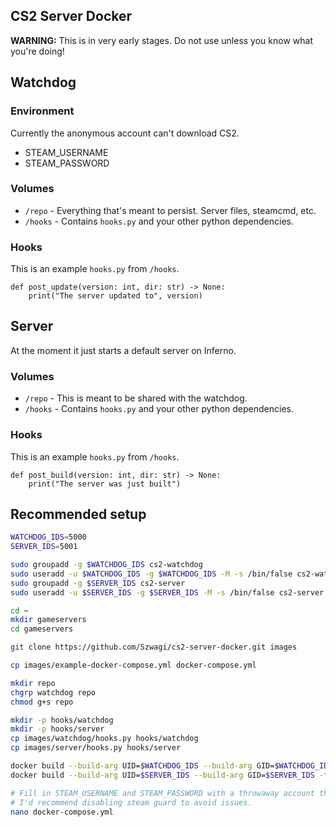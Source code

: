 ## CS2 Server Docker

**WARNING:** This is in very early stages. Do not use unless you know what you're doing!

## Watchdog

### Environment

Currently the anonymous account can't download CS2.

- STEAM_USERNAME
- STEAM_PASSWORD

### Volumes

- `/repo` - Everything that's meant to persist. Server files, steamcmd, etc.
- `/hooks` - Contains `hooks.py` and your other python dependencies.

### Hooks

This is an example `hooks.py` from `/hooks`. 

```Py
def post_update(version: int, dir: str) -> None:
    print("The server updated to", version)
```

## Server

At the moment it just starts a default server on Inferno.

### Volumes

- `/repo` - This is meant to be shared with the watchdog.
- `/hooks` - Contains `hooks.py` and your other python dependencies.

### Hooks

This is an example `hooks.py` from `/hooks`. 

```Py
def post_build(version: int, dir: str) -> None:
    print("The server was just built")
```

## Recommended setup

```bash
WATCHDOG_IDS=5000
SERVER_IDS=5001

sudo groupadd -g $WATCHDOG_IDS cs2-watchdog
sudo useradd -u $WATCHDOG_IDS -g $WATCHDOG_IDS -M -s /bin/false cs2-watchdog
sudo groupadd -g $SERVER_IDS cs2-server
sudo useradd -u $SERVER_IDS -g $SERVER_IDS -M -s /bin/false cs2-server

cd ~
mkdir gameservers
cd gameservers

git clone https://github.com/Szwagi/cs2-server-docker.git images

cp images/example-docker-compose.yml docker-compose.yml

mkdir repo
chgrp watchdog repo
chmod g+s repo

mkdir -p hooks/watchdog
mkdir -p hooks/server
cp images/watchdog/hooks.py hooks/watchdog
cp images/server/hooks.py hooks/server

docker build --build-arg UID=$WATCHDOG_IDS --build-arg GID=$WATCHDOG_IDS -t cs2-watchdog images/watchdog
docker build --build-arg UID=$SERVER_IDS --build-arg GID=$SERVER_IDS -t cs2-server images/server

# Fill in STEAM_USERNAME and STEAM_PASSWORD with a throwaway account that has CS2 added to their library.
# I'd recommend disabling steam guard to avoid issues.
nano docker-compose.yml
```
